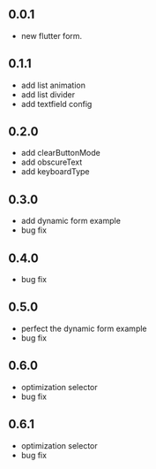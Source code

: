## 0.0.1
* new flutter form.

## 0.1.1
* add list animation
* add list divider
* add textfield config

## 0.2.0
* add clearButtonMode
* add obscureText
* add keyboardType

## 0.3.0
* add dynamic form example
* bug fix

## 0.4.0
* bug fix

## 0.5.0
* perfect the dynamic form example
* bug fix

## 0.6.0
* optimization selector
* bug fix

## 0.6.1
* optimization selector
* bug fix